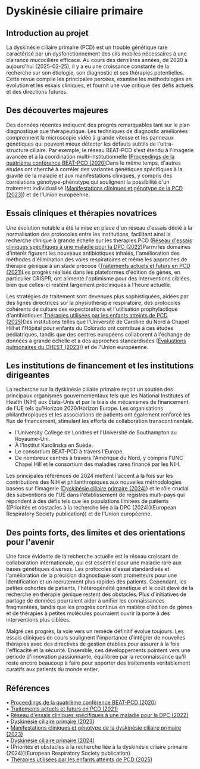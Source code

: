 # Dyskinésie ciliaire primaire


## Introduction au projet

La dyskinésie ciliaire primaire (PCD) est un trouble génétique rare caractérisé par un dysfonctionnement des cils mobiles nécessaires à une clairance mucocilière efficace. Au cours des dernières années, de 2020 à aujourd'hui (2025-02-25), il y a eu une croissance constante de la recherche sur son étiologie, son diagnostic et ses thérapies potentielles. Cette revue compile les principales percées, examine les méthodologies en évolution et les essais cliniques, et fournit une vue critique des défis actuels et des directions futures.

## Des découvertes majeures

Des données récentes indiquent des progrès remarquables tant sur le plan diagnostique que thérapeutique. Les techniques de diagnostic améliorées comprennent la microscopie vidéo à grande vitesse et les panneaux génétiques qui peuvent mieux détecter les défauts subtils de l'ultra-structure ciliaire. Par exemple, le réseau BEAT-PCD s'est étendu à l'imagerie avancée et à la coordination multi-institutionnelle ([Proceedings de la quatrième conférence BEAT-PCD (2020)](https://bmcproc.biomedcentral.com/articles/10.1186/s12919-020-00191-3)Dans le même temps, d'autres études ont cherché à corréler des variantes génétiques spécifiques à la gravité de la maladie et aux manifestations cliniques, y compris des corrélations génotype-phénotype qui soulignent la possibilité d'un traitement individualisé ([Manifestations cliniques et génotype de la PCD (2023)](https://e-aair.org/DOIx.php?id=10.4168/aair.2023.15.6.757)) et de l'Union européenne.

## Essais cliniques et thérapies novatrices

Une évolution notable a été la mise en place d'un réseau d'essais dédié à la normalisation des protocoles entre les institutions, facilitant ainsi la recherche clinique à grande échelle sur les thérapies PCD ([Réseau d'essais cliniques spécifiques à une maladie pour la DPC (2022)](https://pmc.ncbi.nlm.nih.gov/articles/PMC9379353/)Parmi les domaines d'intérêt figurent les nouveaux antibiotiques inhalés, l'amélioration des méthodes d'élimination des voies respiratoires et même les approches de thérapie génique à un stade précoce ([Traitements actuels et futurs en PCD (2021)](https://www.mdpi.com/1422-0067/22/18/9834)Les progrès réalisés dans les plateformes d'édition de gènes, en particulier CRISPR, ont alimenté l'optimisme pour des interventions ciblées, bien que celles-ci restent largement précliniques à l'heure actuelle.

Les stratégies de traitement sont devenues plus sophistiquées, aidées par des lignes directrices sur la physiothérapie respiratoire, des protocoles cohérents de culture des expectorations et l'utilisation prophylactique d'antibiotiques.[Thérapies utilisées par les enfants atteints de PCD (2025)](https://pubmed.ncbi.nlm.nih.gov/39575633/)Des institutions telles que l'Université de Caroline du Nord à Chapel Hill et l'Hôpital pour enfants du Colorado ont contribué à ces études pédiatriques, tandis que des centres européens collaborent à l'échange de données à grande échelle et à des approches standardisées ([Évaluations pulmonaires du CHEST (2023)](https://www.sciencedirect.com/science/article/pii/S2949789223000041)) et de l'Union européenne.

## Les institutions de financement et les institutions dirigeantes

La recherche sur la dyskinésie ciliaire primaire reçoit un soutien des principaux organismes gouvernementaux tels que les National Institutes of Health (NIH) aux États-Unis et par le biais de mécanismes de financement de l'UE tels qu'Horizon 2020/Horizon Europe. Les organisations philanthropiques et les associations de patients ont également renforcé les flux de financement, stimulant les efforts de collaboration transcontinentale.
- l'University College de Londres et l'Université de Southampton au Royaume-Uni.
- À l'Institut Karolinska en Suède.
- Le consortium BEAT-PCD à travers l'Europe.
- De nombreux centres à travers l'Amérique du Nord, y compris l'UNC Chapel Hill et le consortium des maladies rares financé par les NIH.

Les principales références de 2024 mettent l'accent à la fois sur les contributions des NIH et philanthropiques aux nouvelles méthodologies basées sur l'imagerie ([Dyskinésie ciliaire primaire (2024)](https://pubmed.ncbi.nlm.nih.gov/38695103/)) et le rôle crucial des subventions de l'UE dans l'établissement de registres multi-pays qui répondent à des défis tels que les populations limitées de patients ([Priorités et obstacles à la recherche liée à la DPC (2024)](European Respiratory Society publication)) et de l'Union européenne.

## Des points forts, des limites et des orientations pour l'avenir

Une force évidente de la recherche actuelle est le réseau croissant de collaboration internationale, qui est essentiel pour une maladie rare aux bases génétiques diverses. Les protocoles d'essai standardisés et l'amélioration de la précision diagnostique sont prometteurs pour une identification et un recrutement plus rapides des patients. Cependant, les petites cohortes de patients, l'hétérogénéité génétique et le coût élevé de la recherche en thérapie génique restent des obstacles. Plus d'initiatives de partage de données pourraient aider à unifier les connaissances fragmentées, tandis que les progrès continus en matière d'édition de gènes et de thérapies à petites molécules pourraient ouvrir la porte à des interventions plus ciblées.

Malgré ces progrès, la voie vers un remède définitif évolue toujours. Les essais cliniques en cours soulignent l'importance d'intégrer de nouvelles thérapies avec des directives de gestion établies pour assurer à la fois l'efficacité et la sécurité. Ensemble, ces développements pointent vers une période d'innovation passionnante, équilibrée par la reconnaissance qu'il reste encore beaucoup à faire pour apporter des traitements véritablement curatifs aux patients du monde entier.

## Références

• [Proceedings de la quatrième conférence BEAT-PCD (2020)](https://bmcproc.biomedcentral.com/articles/10.1186/s12919-020-00191-3)  
• [Traitements actuels et futurs en PCD (2021)](https://www.mdpi.com/1422-0067/22/18/9834)  
• [Réseau d'essais cliniques spécifiques à une maladie pour la DPC (2022)](https://pmc.ncbi.nlm.nih.gov/articles/PMC9379353/)  
• [Dyskinésie ciliaire primaire (2023)](https://www.sciencedirect.com/science/article/pii/S2949789223000041)  
• [Manifestations cliniques et génotype de la dyskinésie ciliaire primaire (2023)](https://e-aair.org/DOIx.php?id=10.4168/aair.2023.15.6.757)  
• [Dyskinésie ciliaire primaire (2024)](https://pubmed.ncbi.nlm.nih.gov/38695103/)  
• [Priorités et obstacles à la recherche liée à la dyskinésie ciliaire primaire (2024)](European Respiratory Society publication)  
• [Thérapies utilisées par les enfants atteints de PCD (2025)](https://pubmed.ncbi.nlm.nih.gov/39575633/)
